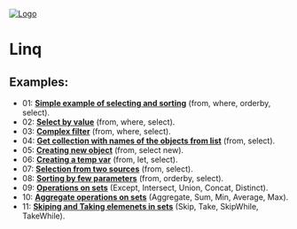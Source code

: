 [![Logo](https://raw.githubusercontent.com/ogycode/CSharpLinq/master/merch/logo.jpg)](https://github.com/ogycode/CSharpLinq)

# Linq

## Examples:
 - 01: **[Simple example of selecting and sorting](https://github.com/ogycode/CSharpLinq/blob/master/src/CSharpLinq/Examples/Example1.cs)** (from, where, orderby, select).
 - 02: **[Select by value](https://github.com/ogycode/CSharpLinq/blob/master/src/CSharpLinq/Examples/Example2.cs)** (from, where, select).
 - 03: **[Complex filter](https://github.com/ogycode/CSharpLinq/blob/master/src/CSharpLinq/Examples/Example3.cs)** (from, where, select).
 - 04: **[Get collection with names of the objects from list](https://github.com/ogycode/CSharpLinq/blob/master/src/CSharpLinq/Examples/Example4.cs)** (from, select).
 - 05: **[Creating new object](https://github.com/ogycode/CSharpLinq/blob/master/src/CSharpLinq/Examples/Example5.cs)** (from, select new).
 - 06: **[Creating a temp var](https://github.com/ogycode/CSharpLinq/blob/master/src/CSharpLinq/Examples/Example6.cs)** (from, let, select).
 - 07: **[Selection from two sources](https://github.com/ogycode/CSharpLinq/blob/master/src/CSharpLinq/Examples/Example7.cs)** (from, select).
 - 08: **[Sorting by few parameters](https://github.com/ogycode/CSharpLinq/blob/master/src/CSharpLinq/Examples/Example8.cs)** (from, orderby, select).
 - 09: **[Operations on sets](https://github.com/ogycode/CSharpLinq/blob/master/src/CSharpLinq/Examples/Example9.cs)** (Except, Intersect, Union, Concat, Distinct).
 - 10: **[Aggregate operations on sets](https://github.com/ogycode/CSharpLinq/blob/master/src/CSharpLinq/Examples/Example10.cs)** (Aggregate, Sum, Min, Average, Max).
 - 11: **[Skiping and Taking elemenets in sets](https://github.com/ogycode/CSharpLinq/blob/master/src/CSharpLinq/Examples/Example11.cs)** (Skip, Take, SkipWhile, TakeWhile).